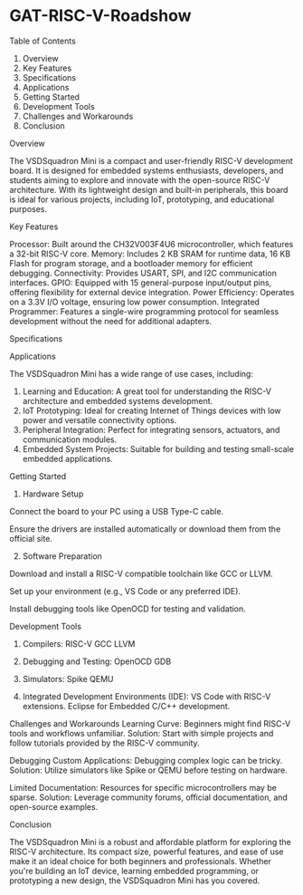 # GAT-RISC-V-Roadshow

Table of Contents
1. Overview
2. Key Features
3. Specifications
4. Applications
5. Getting Started
6. Development Tools
7. Challenges and Workarounds
8. Conclusion

Overview

The VSDSquadron Mini is a compact and user-friendly RISC-V development board. It is designed for embedded systems enthusiasts, developers, and students aiming to explore and innovate with the open-source RISC-V architecture. With its lightweight design and built-in peripherals, this board is ideal for various projects, including IoT, prototyping, and educational purposes.

Key Features

Processor: Built around the CH32V003F4U6 microcontroller, which features a 32-bit RISC-V core.
Memory: Includes 2 KB SRAM for runtime data, 16 KB Flash for program storage, and a bootloader memory for efficient debugging.
Connectivity: Provides USART, SPI, and I2C communication interfaces.
GPIO: Equipped with 15 general-purpose input/output pins, offering flexibility for external device integration.
Power Efficiency: Operates on a 3.3V I/O voltage, ensuring low power consumption.
Integrated Programmer: Features a single-wire programming protocol for seamless development without the need for additional adapters.

Specifications

Applications

The VSDSquadron Mini has a wide range of use cases, including:
1. Learning and Education: A great tool for understanding the RISC-V architecture and embedded systems development.
2. IoT Prototyping: Ideal for creating Internet of Things devices with low power and versatile connectivity options.
3. Peripheral Integration: Perfect for integrating sensors, actuators, and communication modules.
4. Embedded System Projects: Suitable for building and testing small-scale embedded applications.

Getting Started

1. Hardware Setup

Connect the board to your PC using a USB Type-C cable.

Ensure the drivers are installed automatically or download them from the official site.

2. Software Preparation

Download and install a RISC-V compatible toolchain like GCC or LLVM.

Set up your environment (e.g., VS Code or any preferred IDE).

Install debugging tools like OpenOCD for testing and validation.

Development Tools

1. Compilers:
RISC-V GCC
LLVM

2. Debugging and Testing:
OpenOCD
GDB

3. Simulators:
Spike
QEMU

4. Integrated Development Environments (IDE):
VS Code with RISC-V extensions.
Eclipse for Embedded C/C++ development.

Challenges and Workarounds
Learning Curve: Beginners might find RISC-V tools and workflows unfamiliar.
Solution: Start with simple projects and follow tutorials provided by the RISC-V community.

Debugging Custom Applications: Debugging complex logic can be tricky.
Solution: Utilize simulators like Spike or QEMU before testing on hardware.

Limited Documentation: Resources for specific microcontrollers may be sparse.
Solution: Leverage community forums, official documentation, and open-source examples.

Conclusion

The VSDSquadron Mini is a robust and affordable platform for exploring the RISC-V architecture. Its compact size, powerful features, and ease of use make it an ideal choice for both beginners and professionals. Whether you're building an IoT device, learning embedded programming, or prototyping a new design, the VSDSquadron Mini has you covered.


